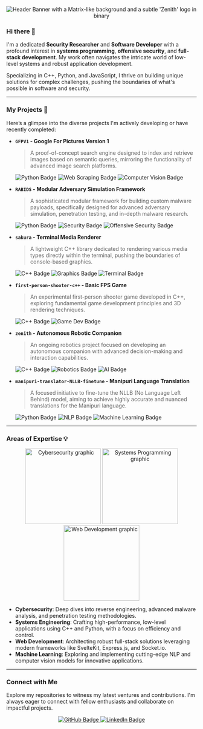 <p align="center">
  <img src="https://avatars.githubusercontent.com/u/69503943?s=96&v=4" alt="Header Banner with a Matrix-like background and a subtle 'Zenith' logo in binary" />
</p>

### Hi there 👋

I'm a dedicated **Security Researcher** and **Software Developer** with a profound interest in **systems programming**, **offensive security**, and **full-stack development**. My work often navigates the intricate world of low-level systems and robust application development.

Specializing in C++, Python, and JavaScript, I thrive on building unique solutions for complex challenges, pushing the boundaries of what's possible in software and security.

---

### My Projects 🚀

Here’s a glimpse into the diverse projects I'm actively developing or have recently completed:

* **`GFPV1` - Google For Pictures Version 1**
    > A proof-of-concept search engine designed to index and retrieve images based on semantic queries, mirroring the functionality of advanced image search platforms.
    <p>
      <img src="https://img.shields.io/badge/Python-3776AB?style=for-the-badge&logo=python&logoColor=white" alt="Python Badge"/>
      <img src="https://img.shields.io/badge/Web%20Scraping-FF6F00?style=for-the-badge&logo=googlechrome&logoColor=white" alt="Web Scraping Badge"/>
      <img src="https://img.shields.io/badge/Computer%20Vision-000000?style=for-the-badge&logo=opencv&logoColor=white" alt="Computer Vision Badge"/>
    </p>

* **`RABIDS` - Modular Adversary Simulation Framework**
    > A sophisticated modular framework for building custom malware payloads, specifically designed for advanced adversary simulation, penetration testing, and in-depth malware research.
    <p>
      <img src="https://img.shields.io/badge/Python-3776AB?style=for-the-badge&logo=python&logoColor=white" alt="Python Badge"/>
      <img src="https://img.shields.io/badge/Security-000000?style=for-the-badge&logo=kalilinux&logoColor=white" alt="Security Badge"/>
      <img src="https://img.shields.io/badge/Offensive%20Security-CC3300?style=for-the-badge&logo=hackthebox&logoColor=white" alt="Offensive Security Badge"/>
    </p>

* **`sakura` - Terminal Media Renderer**
    > A lightweight C++ library dedicated to rendering various media types directly within the terminal, pushing the boundaries of console-based graphics.
    <p>
      <img src="https://img.shields.io/badge/C%2B%2B-00599C?style=for-the-badge&logo=c%2B%2B&logoColor=white" alt="C++ Badge"/>
      <img src="https://img.shields.io/badge/Graphics-FF6F00?style=for-the-badge&logo=opengl&logoColor=white" alt="Graphics Badge"/>
      <img src="https://img.shields.io/badge/Terminal-000000?style=for-the-badge&logo=powershell&logoColor=white" alt="Terminal Badge"/>
    </p>

* **`first-person-shooter-c++` - Basic FPS Game**
    > An experimental first-person shooter game developed in C++, exploring fundamental game development principles and 3D rendering techniques.
    <p>
      <img src="https://img.shields.io/badge/C%2B%2B-00599C?style=for-the-badge&logo=c%2B%2B&logoColor=white" alt="C++ Badge"/>
      <img src="https://img.shields.io/badge/Game%20Dev-FF6F00?style=for-the-badge&logo=unity&logoColor=white" alt="Game Dev Badge"/>
    </p>

* **`zenith` - Autonomous Robotic Companion**
    > An ongoing robotics project focused on developing an autonomous companion with advanced decision-making and interaction capabilities.
    <p>
      <img src="https://img.shields.io/badge/C%2B%2B-00599C?style=for-the-badge&logo=c%2B%2B&logoColor=white" alt="C++ Badge"/>
      <img src="https://img.shields.io/badge/Robotics-000000?style=for-the-badge&logo=ros&logoColor=white" alt="Robotics Badge"/>
      <img src="https://img.shields.io/badge/AI-FF6F00?style=for-the-badge&logo=tensorflow&logoColor=white" alt="AI Badge"/>
    </p>

* **`manipuri-translator-NLLB-finetune` - Manipuri Language Translation**
    > A focused initiative to fine-tune the NLLB (No Language Left Behind) model, aiming to achieve highly accurate and nuanced translations for the Manipuri language.
    <p>
      <img src="https://img.shields.io/badge/Python-3776AB?style=for-the-badge&logo=python&logoColor=white" alt="Python Badge"/>
      <img src="https://img.shields.io/badge/NLP-000000?style=for-the-badge&logo=huggingface&logoColor=white" alt="NLP Badge"/>
      <img src="https://img.shields.io/badge/Machine%20Learning-FF6F00?style=for-the-badge&logo=pytorch&logoColor=white" alt="Machine Learning Badge"/>
    </p>

---

### Areas of Expertise 💡

<p align="center">
  <img src="https://github.com/zenith-8-bit/zenith-8-bit/assets/65007466/f2e1a3f6-f6c6-4d2c-8d1e-e2c72b0c41d1" alt="Cybersecurity graphic" width="200"/>
  <img src="https://github.com/zenith-8-bit/zenith-8-bit/assets/65007466/29a4a7b7-59f7-41e9-9060-4c7a5252d6a5" alt="Systems Programming graphic" width="200"/>
  <img src="https://github.com/zenith-8-bit/zenith-8-bit/assets/65007466/7d2f8e13-1b91-4475-b44e-a6a3b2b4e82f" alt="Web Development graphic" width="200"/>
</p>

* **Cybersecurity**: Deep dives into reverse engineering, advanced malware analysis, and penetration testing methodologies.
* **Systems Engineering**: Crafting high-performance, low-level applications using C++ and Python, with a focus on efficiency and control.
* **Web Development**: Architecting robust full-stack solutions leveraging modern frameworks like SvelteKit, Express.js, and Socket.io.
* **Machine Learning**: Exploring and implementing cutting-edge NLP and computer vision models for innovative applications.

---

### Connect with Me

Explore my repositories to witness my latest ventures and contributions. I'm always eager to connect with fellow enthusiasts and collaborate on impactful projects.

<p align="center">
  <a href="https://github.com/zenith-8-bit">
    <img src="https://img.shields.io/badge/GitHub-100000?style=for-the-badge&logo=github&logoColor=white" alt="GitHub Badge">
  </a>
  <a href="https://www.linkedin.com/in/yourprofile"> <img src="https://img.shields.io/badge/LinkedIn-0077B5?style=for-the-badge&logo=linkedin&logoColor=white" alt="LinkedIn Badge">
  </a>
</p>
